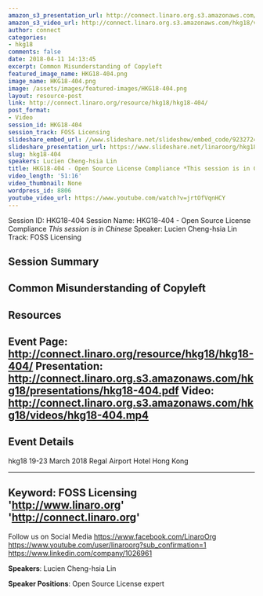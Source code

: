 ```yaml
---
amazon_s3_presentation_url: http://connect.linaro.org.s3.amazonaws.com/hkg18/presentations/hkg18-404.pdf
amazon_s3_video_url: http://connect.linaro.org.s3.amazonaws.com/hkg18/videos/hkg18-404.mp4
author: connect
categories:
- hkg18
comments: false
date: 2018-04-11 14:13:45
excerpt: Common Misunderstanding of Copyleft
featured_image_name: HKG18-404.png
image_name: HKG18-404.png
image: /assets/images/featured-images/HKG18-404.png
layout: resource-post
link: http://connect.linaro.org/resource/hkg18/hkg18-404/
post_format:
- Video
session_id: HKG18-404
session_track: FOSS Licensing
slideshare_embed_url: //www.slideshare.net/slideshow/embed_code/92327247
slideshare_presentation_url: https://www.slideshare.net/linaroorg/hkg18404-open-source-license-compliance-this-session-is-in-chinese
slug: hkg18-404
speakers: Lucien Cheng-hsia Lin
title: HKG18-404 - Open Source License Compliance *This session is in Chinese*
video_length: '51:16'
video_thumbnail: None
wordpress_id: 8806
youtube_video_url: https://www.youtube.com/watch?v=jrtOfVqnHCY
---
```


Session ID: HKG18-404
Session Name: HKG18-404 - Open Source License Compliance *This session is in Chinese*
Speaker: Lucien Cheng-hsia Lin
Track: FOSS Licensing


## Session Summary
Common Misunderstanding of Copyleft
---------------------------------------------------
## Resources
Event Page: http://connect.linaro.org/resource/hkg18/hkg18-404/
Presentation: http://connect.linaro.org.s3.amazonaws.com/hkg18/presentations/hkg18-404.pdf
Video: http://connect.linaro.org.s3.amazonaws.com/hkg18/videos/hkg18-404.mp4
 ---------------------------------------------------
## Event Details
hkg18
19-23 March 2018
Regal Airport Hotel Hong Kong

---------------------------------------------------
Keyword: FOSS Licensing
'http://www.linaro.org'
'http://connect.linaro.org'
---------------------------------------------------
Follow us on Social Media
https://www.facebook.com/LinaroOrg
https://www.youtube.com/user/linaroorg?sub_confirmation=1
https://www.linkedin.com/company/1026961

**Speakers**: Lucien Cheng-hsia Lin

**Speaker Positions**: Open Source License expert
